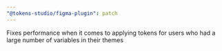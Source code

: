 ```yaml
---
"@tokens-studio/figma-plugin": patch
---
```


Fixes performance when it comes to applying tokens for users who had a large number of variables in their themes
